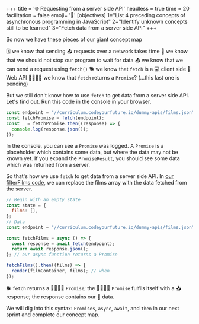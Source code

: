 +++
title = '🌐 Requesting from a server side API'
headless = true
time = 20
facilitation = false
emoji= '🧩'
[objectives]
1="List 4 preceding concepts of asynchronous programming in JavaScript"
2="Identify unknown concepts still to be learned"
3="Fetch data from a server side API"
+++

So now we have these pieces of our giant concept map

🗓️ we know that sending 📤 requests over a network takes time
🧵 we know that we should not stop our program to wait for data
📤 we know that we can send a request using `fetch()`
🐕 we know that `fetch` is a 💻 client side 🧰 Web API
🫱🏿‍🫲🏽 we know that `fetch` returns a `Promise`? (...this last one is pending)

But we still don't know how to use `fetch` to get data from a server side API. Let's find out. Run this code in the console in your browser.

```js
const endpoint = "//curriculum.codeyourfuture.io/dummy-apis/films.json";
const fetchPromise = fetch(endpoint);
const _ = fetchPromise.then((response) => {
  console.log(response.json());
});
```

In the console, you can see a `Promise` was logged. A `Promise` is a placeholder which contains some data, but where the data may not be known yet. If you expand the `PromiseResult`, you should see some data which was returned from a server.

So that's how we use `fetch` to get data from a server side API. In [our filterFilms code](https://curriculum.codeyourfuture.io/filterfilms), we can replace the films array with the data fetched from the server.

```js
// Begin with an empty state
const state = {
  films: [],
};
// Data
const endpoint = "//curriculum.codeyourfuture.io/dummy-apis/films.json";

const fetchFilms = async () => {
  const response = await fetch(endpoint);
  return await response.json();
}; // our async function returns a Promise

fetchFilms().then((films) => {
  render(filmContainer, films); // when
});
```

🐕 `fetch` returns a 🫱🏿‍🫲🏽 ‍`Promise`; the 🫱🏿‍🫲🏽 `Promise` fulfils itself with a 📥 response; the response contains our 💾 data.

We will dig into this syntax: `Promises`, `async`, `await`, and `then` in our next sprint and complete our concept map.
